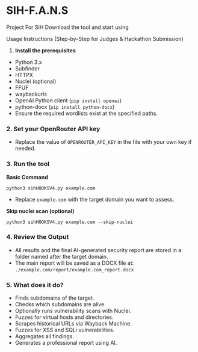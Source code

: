 # SIH-F.A.N.S
Project For SIH Download the tool and start using


Usage Instructions (Step-by-Step for Judges & Hackathon Submission)

 1. **Install the prerequisites**
- Python 3.x
- Subfinder
- HTTPX
- Nuclei (optional)
- FFUF
- waybackurls
- OpenAI Python client (`pip install openai`)
- python-docx (`pip install python-docx`)
- Ensure the required wordlists exist at the specified paths.

### 2. **Set your OpenRouter API key**
- Replace the value of `OPENROUTER_API_KEY` in the file with your own key if needed.

### 3. **Run the tool**
**Basic Command**
```shell
python3 sihHOOKSV4.py example.com
```
- Replace `example.com` with the target domain you want to assess.

**Skip nuclei scan (optional)**
```shell
python3 sihHOOKSV4.py example.com --skip-nuclei
```

### 4. **Review the Output**
- All results and the final AI-generated security report are stored in a folder named after the target domain.
- The main report will be saved as a DOCX file at:  
  `./example.com/report/example.com_report.docx`

### 5. **What does it do?**
- Finds subdomains of the target.
- Checks which subdomains are alive.
- Optionally runs vulnerability scans with Nuclei.
- Fuzzes for virtual hosts and directories.
- Scrapes historical URLs via Wayback Machine.
- Fuzzes for XSS and SQLi vulnerabilities.
- Aggregates all findings.
- Generates a professional report using AI.
